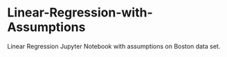 # Linear-Regression-with-Assumptions
Linear Regression Jupyter Notebook with assumptions on Boston data set.
